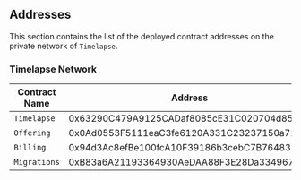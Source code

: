 ## Addresses

This section contains the list of the deployed contract addresses on the private network of `Timelapse`.

### Timelapse Network

| Contract Name | Address                                    |
| ------------- | ------------------------------------------ |
| `Timelapse`   | 0x63290C479A9125CADaf8085cE31C020704d85dF2 |
| `Offering`    | 0x0Ad0553F5111eaC3fe6120A331C23237150a712F |
| `Billing`     | 0x94d3Ac8efBe100fcA10F39186b3cebC7B764833B |
| `Migrations`  | 0xB83a6A21193364930AeDAA88F3E28Da334967F6d |

